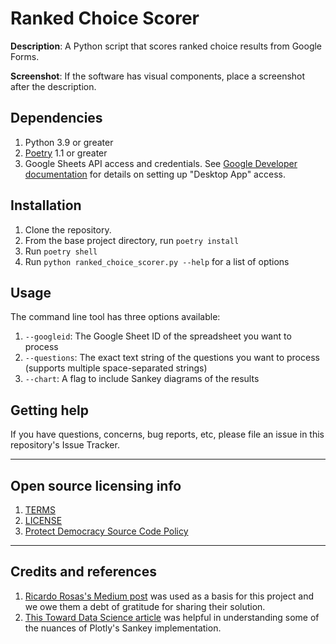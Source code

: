 # Ranked Choice Scorer

**Description**: A Python script that scores ranked choice results from Google Forms.

**Screenshot**: If the software has visual components, place a screenshot after the description.

## Dependencies

1. Python 3.9 or greater
2. [Poetry](https://python-poetry.org) 1.1 or greater
3. Google Sheets API access and credentials. See [Google Developer documentation](https://developers.google.com/workspace/guides/create-credentials#oauth-client-id) for details on setting up "Desktop App" access.

## Installation

1. Clone the repository.
2. From the base project directory, run `poetry install`
3. Run `poetry shell`
4. Run `python ranked_choice_scorer.py --help` for a list of options

## Usage

The command line tool has three options available:

1. `--googleid`: The Google Sheet ID of the spreadsheet you want to process
2. `--questions`: The exact text string of the questions you want to process (supports multiple space-separated strings)
3. `--chart`: A flag to include Sankey diagrams of the results

## Getting help

If you have questions, concerns, bug reports, etc, please file an issue in this repository's Issue Tracker.

----

## Open source licensing info
1. [TERMS](TERMS.md)
2. [LICENSE](LICENSE)
3. [Protect Democracy Source Code Policy](https://github.com/Protect-Democracy/source-code-policy/)


----

## Credits and references

1. [Ricardo Rosas's Medium post](https://rrosasl.medium.com/ranked-choice-voting-with-google-forms-and-python-c471ea568a60) was used as a basis for this project and we owe them a debt of gratitude for sharing their solution.
2. [This Toward Data Science article](https://towardsdatascience.com/sankey-diagram-basics-with-pythons-plotly-7a13d557401a) was helpful in understanding some of the nuances of Plotly's Sankey implementation.
